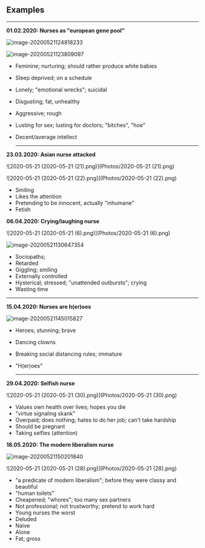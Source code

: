 ## Examples 

----

**01.02.2020: Nurses as "european gene pool"** 

![image-20200521124818233](image-20200521124818233.png)

![image-20200521123809097](image-20200521123809097.png)

- Feminine; nurturing; should rather produce white babies 

- Sleep deprived; on a schedule

- Lonely; "emotional wrecks"; suicidal 

- Disgusting; fat, unhealthy 

- Aggressive; rough 

- Lusting for sex; lusting for doctors; "bitches", "hoe"

- Decent/average intellect 

  ---

**23.03.2020: Asian nurse attacked** 

![2020-05-21 (2020-05-21 (21).png)](Photos/2020-05-21 (21).png)

![2020-05-21 (2020-05-21 (22).png)](Photos/2020-05-21 (22).png)

- Smiling 
- Likes the attention
- Pretending to be innocent, actually "inhumane"
- Fetish

**06.04.2020: Crying/laughing nurse**

![2020-05-21 (2020-05-21 (6).png)](Photos/2020-05-21 (6).png)

![image-20200521130647354](image-20200521130647354.png)

- Sociopaths; 
- Retarded
- Giggling; smiling 
- Externally controlled 
- Hysterical; stressed; "unattended outbursts"; crying 
- Wasting time 

---

**15.04.2020: Nurses are h(er)oes** 

![image-20200521145015827](image-20200521145015827.png)

- Heroes; stunning; brave

- Dancing clowns

- Breaking social distancing rules; immature 

- "H(er)oes"

  ---

**29.04.2020: Selfish nurse**

![2020-05-21 (2020-05-21 (30).png)](Photos/2020-05-21 (30).png)

- Values own health over lives; hopes you die
- "virtue signaling skank"
- Overpaid; does nothing; hates to do her job; can't take hardship
- Should be pregnant
- Taking selfies (attention)

**18.05.2020: The modern liberalism nurse** 

![image-20200521150201840](image-20200521150201840.png)

![2020-05-21 (2020-05-21 (28).png)](Photos/2020-05-21 (28).png)

- "a predicate of modern liberalism"; before they were classy and beautiful 
- "human toilets"
- Cheapened; "whores"; too many sex partners 
- Not professional; not trustworthy; pretend to work hard 
- Young nurses the worst
- Deluded 
- Naive 
- Alone 
- Fat; gross